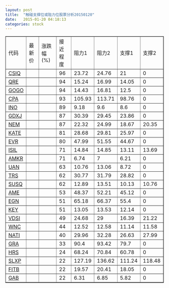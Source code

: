 ```yaml
---
layout: post
title:  "触碰支撑位或阻力位股票分析20150120"
date:   2015-01-20 04:18:13
categories: stock
---
```

<script type="text/javascript">
var stockList = []
stockList.push('gb_csiq');
stockList.push('gb_qre');
stockList.push('gb_gogo');
stockList.push('gb_cpa');
stockList.push('gb_ino');
stockList.push('gb_gdxj');
stockList.push('gb_nem');
stockList.push('gb_kate');
stockList.push('gb_evr');
stockList.push('gb_isil');
stockList.push('gb_amkr');
stockList.push('gb_uan');
stockList.push('gb_trs');
stockList.push('gb_susq');
stockList.push('gb_ame');
stockList.push('gb_egn');
stockList.push('gb_key');
stockList.push('gb_vdsi');
stockList.push('gb_wnc');
stockList.push('gb_nati');
stockList.push('gb_gra');
stockList.push('gb_hrs');
stockList.push('gb_slxp');
stockList.push('gb_fitb');
stockList.push('gb_gab');
</script>
<table border="1">
 <tr>
 <td>代码</td>
 <td>最新价</td>
 <td>涨跌幅(%)</td>
 <td>接近程度</td>
 <td>阻力1</td>
 <td>阻力2</td>
 <td>支撑1</td>
 <td>支撑2</td>
</tr>
  <tr id="csiq" class="green">
  <td><a href="http://stock.finance.sina.com.cn/usstock/quotes/CSIQ.html" target="_blank">CSIQ</a></td><td></td><td></td><td>96</td><td>23.72</td><td>24.76</td><td>21</td><td>0</td></tr>
  <tr id="qre" class="red">
  <td><a href="http://stock.finance.sina.com.cn/usstock/quotes/QRE.html" target="_blank">QRE</a></td><td></td><td></td><td>94</td><td>15.24</td><td>16.99</td><td>14.05</td><td>0</td></tr>
  <tr id="gogo" class="red">
  <td><a href="http://stock.finance.sina.com.cn/usstock/quotes/GOGO.html" target="_blank">GOGO</a></td><td></td><td></td><td>94</td><td>14.43</td><td>16.81</td><td>12.5</td><td>0</td></tr>
  <tr id="cpa" class="red">
  <td><a href="http://stock.finance.sina.com.cn/usstock/quotes/CPA.html" target="_blank">CPA</a></td><td></td><td></td><td>93</td><td>105.93</td><td>113.71</td><td>98.76</td><td>0</td></tr>
  <tr id="ino" class="green">
  <td><a href="http://stock.finance.sina.com.cn/usstock/quotes/INO.html" target="_blank">INO</a></td><td></td><td></td><td>89</td><td>9.18</td><td>9.6</td><td>8.6</td><td>0</td></tr>
  <tr id="gdxj" class="red">
  <td><a href="http://stock.finance.sina.com.cn/usstock/quotes/GDXJ.html" target="_blank">GDXJ</a></td><td></td><td></td><td>87</td><td>30.39</td><td>29.45</td><td>23.86</td><td>0</td></tr>
  <tr id="nem" class="red">
  <td><a href="http://stock.finance.sina.com.cn/usstock/quotes/NEM.html" target="_blank">NEM</a></td><td></td><td></td><td>87</td><td>22.32</td><td>24.99</td><td>18.67</td><td>20.35</td></tr>
  <tr id="kate" class="green">
  <td><a href="http://stock.finance.sina.com.cn/usstock/quotes/KATE.html" target="_blank">KATE</a></td><td></td><td></td><td>81</td><td>28.68</td><td>29.81</td><td>25.97</td><td>0</td></tr>
  <tr id="evr" class="red">
  <td><a href="http://stock.finance.sina.com.cn/usstock/quotes/EVR.html" target="_blank">EVR</a></td><td></td><td></td><td>80</td><td>47.99</td><td>51.55</td><td>44.67</td><td>0</td></tr>
  <tr id="isil" class="green">
  <td><a href="http://stock.finance.sina.com.cn/usstock/quotes/ISIL.html" target="_blank">ISIL</a></td><td></td><td></td><td>71</td><td>14.84</td><td>14.85</td><td>13.11</td><td>13.69</td></tr>
  <tr id="amkr" class="red">
  <td><a href="http://stock.finance.sina.com.cn/usstock/quotes/AMKR.html" target="_blank">AMKR</a></td><td></td><td></td><td>71</td><td>6.74</td><td>7</td><td>6.21</td><td>0</td></tr>
  <tr id="uan" class="red">
  <td><a href="http://stock.finance.sina.com.cn/usstock/quotes/UAN.html" target="_blank">UAN</a></td><td></td><td></td><td>63</td><td>10.76</td><td>13.06</td><td>8.72</td><td>0</td></tr>
  <tr id="trs" class="green">
  <td><a href="http://stock.finance.sina.com.cn/usstock/quotes/TRS.html" target="_blank">TRS</a></td><td></td><td></td><td>62</td><td>30.77</td><td>31.79</td><td>28.82</td><td>0</td></tr>
  <tr id="susq" class="red">
  <td><a href="http://stock.finance.sina.com.cn/usstock/quotes/SUSQ.html" target="_blank">SUSQ</a></td><td></td><td></td><td>62</td><td>12.89</td><td>13.51</td><td>10.13</td><td>10.76</td></tr>
  <tr id="ame" class="green">
  <td><a href="http://stock.finance.sina.com.cn/usstock/quotes/AME.html" target="_blank">AME</a></td><td></td><td></td><td>53</td><td>48.37</td><td>52.21</td><td>45.12</td><td>0</td></tr>
  <tr id="egn" class="red">
  <td><a href="http://stock.finance.sina.com.cn/usstock/quotes/EGN.html" target="_blank">EGN</a></td><td></td><td></td><td>51</td><td>65.18</td><td>66.37</td><td>55.4</td><td>0</td></tr>
  <tr id="key" class="green">
  <td><a href="http://stock.finance.sina.com.cn/usstock/quotes/KEY.html" target="_blank">KEY</a></td><td></td><td></td><td>51</td><td>13.05</td><td>13.53</td><td>12.14</td><td>0</td></tr>
  <tr id="vdsi" class="green">
  <td><a href="http://stock.finance.sina.com.cn/usstock/quotes/VDSI.html" target="_blank">VDSI</a></td><td></td><td></td><td>49</td><td>24.68</td><td>29</td><td>16.39</td><td>21.22</td></tr>
  <tr id="wnc" class="red">
  <td><a href="http://stock.finance.sina.com.cn/usstock/quotes/WNC.html" target="_blank">WNC</a></td><td></td><td></td><td>44</td><td>12.52</td><td>12.58</td><td>11.14</td><td>11.58</td></tr>
  <tr id="nati" class="red">
  <td><a href="http://stock.finance.sina.com.cn/usstock/quotes/NATI.html" target="_blank">NATI</a></td><td></td><td></td><td>40</td><td>29.96</td><td>32.28</td><td>26.63</td><td>27.99</td></tr>
  <tr id="gra" class="red">
  <td><a href="http://stock.finance.sina.com.cn/usstock/quotes/GRA.html" target="_blank">GRA</a></td><td></td><td></td><td>33</td><td>90.4</td><td>93.42</td><td>79.7</td><td>0</td></tr>
  <tr id="hrs" class="red">
  <td><a href="http://stock.finance.sina.com.cn/usstock/quotes/HRS.html" target="_blank">HRS</a></td><td></td><td></td><td>24</td><td>68.24</td><td>70.84</td><td>60.78</td><td>0</td></tr>
  <tr id="slxp" class="green">
  <td><a href="http://stock.finance.sina.com.cn/usstock/quotes/SLXP.html" target="_blank">SLXP</a></td><td></td><td></td><td>22</td><td>127.19</td><td>136.62</td><td>111.24</td><td>118.48</td></tr>
  <tr id="fitb" class="green">
  <td><a href="http://stock.finance.sina.com.cn/usstock/quotes/FITB.html" target="_blank">FITB</a></td><td></td><td></td><td>22</td><td>19.57</td><td>20.41</td><td>18.05</td><td>0</td></tr>
  <tr id="gab" class="green">
  <td><a href="http://stock.finance.sina.com.cn/usstock/quotes/GAB.html" target="_blank">GAB</a></td><td></td><td></td><td>22</td><td>6.31</td><td>6.85</td><td>5.82</td><td>0</td></tr>
</table>
